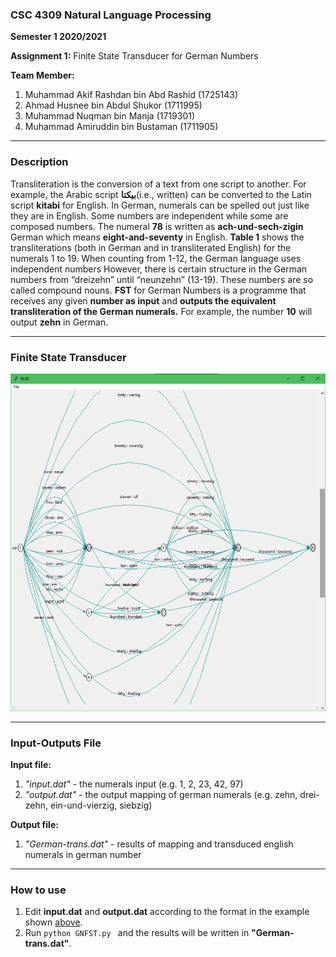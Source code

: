 ### CSC 4309 Natural Language Processing

**Semester 1 2020/2021**

**Assignment 1:** Finite State Transducer for German Numbers

**Team Member:**

1. Muhammad Akif Rashdan bin Abd Rashid (1725143)
2. Ahmad Husnee bin Abdul Shukor (1711995)
3. Muhammad Nuqman bin Manja (1719301)
4. Muhammad Amiruddin bin Bustaman (1711905)

<hr>

### Description

Transliteration is the conversion of a text from one script to another. For example, the Arabic script **بيكتا**(i.e., written) can be converted to the Latin script **kitabi** for English. In German, numerals can be spelled out just like they are in English. Some numbers are independent while some are composed numbers. The numeral **78** is written as **ach-und-sech-zigin** German which means **eight-and-seventy** in English. **Table 1** shows the transliterations (both in German and in transliterated English) for the numerals 1 to 19. When counting from 1-12, the German language uses independent numbers However, there is certain structure in the German numbers from “dreizehn” until “neunzehn” (13-19). These numbers are so called compound nouns. **FST** for German Numbers is a programme that receives any given **number as input** and **outputs the equivalent transliteration of the German numerals.** For example, the number **10** will output **zehn** in German.

<hr>

### Finite State Transducer

![image](fst.png)

<hr>

<h3 id=#IO >Input-Outputs File</h3>

**Input file:**

1. _"input.dat"_ - the numerals input (e.g. 1, 2, 23, 42, 97)
2. _"output.dat"_ - the output mapping of german numerals (e.g. zehn, drei-zehn, ein-und-vierzig, siebzig)

**Output file:**

1. _"German-trans.dat"_ - results of mapping and transduced english numerals in german number

<hr>

### How to use

1. Edit **input.dat** and **output.dat** according to the format in the example shown [above](#IO).
2. Run `python GNFST.py ` and the results will be written in **"German-trans.dat"**.
